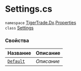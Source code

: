 
# Settings.cs
`namespace` [TigerTrade.Dx](../../TigerTrade.Dx.md).[Properties](../../TigerTrade.Dx/Properties.md)  
    `class` [Settings](../../Settings.cs.md)

### Свойства
| Название | Описание |
| --- | --- |
| [`Default`](./Свойства/Default.md) | *Описание* |
